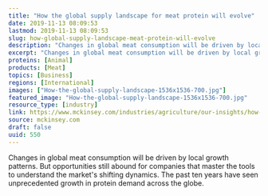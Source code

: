 ```yaml
---
title: "How the global supply landscape for meat protein will evolve"
date: 2019-11-13 08:09:53
lastmod: 2019-11-13 08:09:53
slug: how-global-supply-landscape-meat-protein-will-evolve
description: "Changes in global meat consumption will be driven by local growth patterns. But opportunities still abound for companies that master the tools to understand the market’s shifting dynamics. The past ten years have seen unprecedented growth in protein demand across the&nbsp;globe."
excerpt: "Changes in global meat consumption will be driven by local growth patterns. But opportunities still abound for companies that master the tools to understand the market’s shifting dynamics. The past ten years have seen unprecedented growth in protein demand across the&nbsp;globe."
proteins: [Animal]
products: [Meat]
topics: [Business]
regions: [International]
images: ["How-the-global-supply-landscape-1536x1536-700.jpg"]
featured_image: "How-the-global-supply-landscape-1536x1536-700.jpg"
resource_type: [industry]
link: https://www.mckinsey.com/industries/agriculture/our-insights/how-the-global-supply-landscape-for-meat-protein-will-evolve
source: mckinsey.com
draft: false
uuid: 550
---
```

Changes in global meat consumption will be driven by local growth
patterns. But opportunities still abound for companies that master the
tools to understand the market's shifting dynamics. The past ten years
have seen unprecedented growth in protein demand across the globe.
